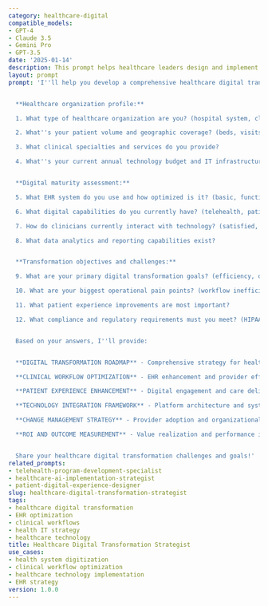 ```yaml
---
category: healthcare-digital
compatible_models:
- GPT-4
- Claude 3.5
- Gemini Pro
- GPT-3.5
date: '2025-01-14'
description: This prompt helps healthcare leaders design and implement comprehensive digital transformation strategies that optimize clinical workflows, improve patient outcomes, reduce costs, and enhance provider experience through strategic technology integration and change management.
layout: prompt
prompt: 'I''ll help you develop a comprehensive healthcare digital transformation strategy that modernizes clinical operations, improves patient care, and creates operational efficiencies. Let me understand your current healthcare context:


  **Healthcare organization profile:**

  1. What type of healthcare organization are you? (hospital system, clinic network, specialty practice, health plan)

  2. What''s your patient volume and geographic coverage? (beds, visits, locations, population served)

  3. What clinical specialties and services do you provide?

  4. What''s your current annual technology budget and IT infrastructure?


  **Digital maturity assessment:**

  5. What EHR system do you use and how optimized is it? (basic, functional, optimized)

  6. What digital capabilities do you currently have? (telehealth, patient portals, mobile apps)

  7. How do clinicians currently interact with technology? (satisfied, frustrated, mixed)

  8. What data analytics and reporting capabilities exist?


  **Transformation objectives and challenges:**

  9. What are your primary digital transformation goals? (efficiency, quality, cost, experience)

  10. What are your biggest operational pain points? (workflow inefficiencies, documentation burden)

  11. What patient experience improvements are most important?

  12. What compliance and regulatory requirements must you meet? (HIPAA, quality measures)


  Based on your answers, I''ll provide:


  **DIGITAL TRANSFORMATION ROADMAP** - Comprehensive strategy for healthcare technology modernization

  **CLINICAL WORKFLOW OPTIMIZATION** - EHR enhancement and provider efficiency improvements

  **PATIENT EXPERIENCE ENHANCEMENT** - Digital engagement and care delivery improvements

  **TECHNOLOGY INTEGRATION FRAMEWORK** - Platform architecture and system connectivity strategy

  **CHANGE MANAGEMENT STRATEGY** - Provider adoption and organizational transformation approach

  **ROI AND OUTCOME MEASUREMENT** - Value realization and performance improvement tracking


  Share your healthcare digital transformation challenges and goals!'
related_prompts:
- telehealth-program-development-specialist
- healthcare-ai-implementation-strategist
- patient-digital-experience-designer
slug: healthcare-digital-transformation-strategist
tags:
- healthcare digital transformation
- EHR optimization
- clinical workflows
- health IT strategy
- healthcare technology
title: Healthcare Digital Transformation Strategist
use_cases:
- health system digitization
- clinical workflow optimization
- healthcare technology implementation
- EHR strategy
version: 1.0.0
---
```

